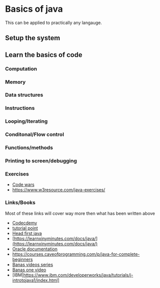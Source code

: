 # Basics of java

This can be applied to practically any langauge.

## Setup the system

## Learn the basics of code

###  Computation

### Memory
### Data structures
### Instructions


### Looping/Iterating


### Conditonal/Flow control


### Functions/methods

### Printing to screen/debugging

### Exercises

- [Code wars](https://www.codewars.com)
- https://www.w3resource.com/java-exercises/

### Links/Books

Most of these links will cover way more then what has been written above

- [Codecdemy](https://www.codecademy.com/catalog/language/java)
- [tutorial point](https://www.tutorialspoint.com/java/index.htm)
- [Head first java](http://amzn.eu/70wOEbM)
- [https://learnxinyminutes.com/docs/java/](https://learnxinyminutes.com/docs/java/)
- [Oracle documentation](https://docs.oracle.com/javase/tutorial/index.html)
- https://courses.caveofprogramming.com/p/java-for-complete-beginners
- [Banas videos series](https://www.youtube.com/playlist?list=PLE7E8B7F4856C9B19)
- [Banas one video](https://www.youtube.com/watch?v=WPvGqX-TXP0&t=0s&list=PLE7E8B7F4856C9B19&index=94)
- [IBM|https://www.ibm.com/developerworks/java/tutorials/j-introtojava1/index.html]
